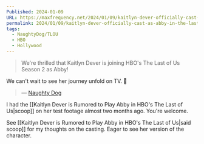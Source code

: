 ```yaml
---
Published: 2024-01-09
URL: https://maxfrequency.net/2024/01/09/kaitlyn-dever-officially-cast-as-abby-in-the-last-of-us-season-2/
permalink: 2024/01/09/kaitlyn-dever-officially-cast-as-abby-in-the-last-of-us-season-2/
tags:
  - NaughtyDog/TLOU
  - HBO
  - Hollywood
---
```

>We're thrilled that Kaitlyn Dever is joining HBO's The Last of Us Season 2 as Abby! 
>
We can't wait to see her journey unfold on TV. 💪
>— [Naughty Dog](https://twitter.com/Naughty_Dog/status/1744766416350560360)

I had the [[Kaitlyn Dever is Rumored to Play Abby in HBO's The Last of Us|scoop]] on her test footage almost two months ago. You're welcome. 

See [[Kaitlyn Dever is Rumored to Play Abby in HBO's The Last of Us|said scoop]] for my thoughts on the casting. Eager to see her version of the character.